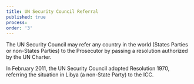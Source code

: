 ```yaml
---
title: UN Security Council Referral
published: true
process:
order: '3'
---
```



The UN Security Council may refer any country in the world (States Parties or non-States Parties) to the Prosecutor by passing a resolution authorized by the UN Charter.&nbsp;

In February 2011, the UN Security Council adopted Resolution 1970, referring the situation in Libya (a non-State Party) to the ICC.&nbsp;